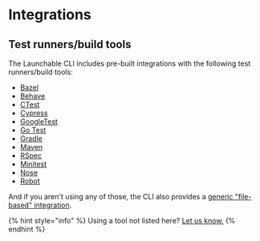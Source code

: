# Integrations

## Test runners/build tools

The Launchable CLI includes pre-built integrations with the following test runners/build tools:

* [Bazel](https://bazel.build/)
* [Behave](https://pypi.org/project/behave/)
* [CTest](https://cmake.org/cmake/help/latest/manual/ctest.1.html#id13)
* [Cypress](https://www.cypress.io/)
* [GoogleTest](https://github.com/google/googletest)
* [Go Test](https://golang.org/pkg/testing/)
* [Gradle](https://gradle.org/)
* [Maven](https://maven.apache.org/)
* [RSpec](https://rspec.info/)
* [Minitest](https://github.com/seattlerb/minitest)
* [Nose](https://nose.readthedocs.io/en/latest/index.html)
* [Robot](https://robotframework.org/)

And if you aren't using any of those, the CLI also provides a [generic "file-based" integration](file.md).

{% hint style="info" %}
Using a tool not listed here? [Let us know.](mailto:support@launchableinc.com)
{% endhint %}

